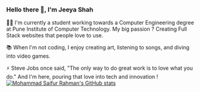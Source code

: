 ### Hello there 👋, I'm Jeeya Shah

<!--
**Jeeya201/Jeeya201** is a ✨ _special_ ✨ repository because its `README.md` (this file) appears on your GitHub profile.

Here are some ideas to get you started:

- 🔭 I’m currently working on ...
- 🌱 I’m currently learning ...
- 👯 I’m looking to collaborate on ...
- 🤔 I’m looking for help with ...
- 💬 Ask me about ...
- 📫 How to reach me: ...
- 😄 Pronouns: ...
- ⚡ Fun fact: ...
-->
👨‍🎓 I'm currently a student working towards a Computer Engineering degree at Pune Institute of Computer Technology. My big passion ? Creating Full Stack websites that people love to use.

📚 When I'm not coding, I enjoy creating art, listening to songs, and diving into video games.

⚡ Steve Jobs once said, "The only way to do great work is to love what you do." And I'm here, pouring that love into tech and innovation !
[![Mohammad Saifur Rahman's GitHub stats](https://github-readme-stats.vercel.app/api/top-langs?username=Jeeya201&hide=html,scss,stylus,blade,jupyter%20notebook,python,css,shell,batchfile,dockerfile,typescript&theme=algolia&show_icons=true)](https://github.com/Jeeya201)
